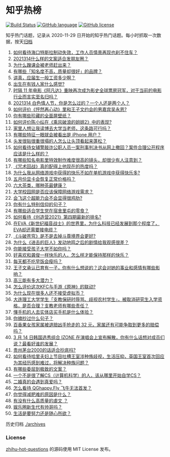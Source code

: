 # 知乎热榜
[![Build Status](https://github.com/ToWeLong/zhihu-hot-questions/workflows/CI/badge.svg)](https://github.com/ToWeLong/zhihu-hot-questions/actions)
[![GitHub language](https://img.shields.io/badge/language-golang-orange.svg)](https://golang.org/)
[![GitHub license](https://img.shields.io/github/license/ToWeLong/zhihu-hot-questions)](https://github.com/ToWeLong/zhihu-hot-questions/blob/main/LICENSE)

知乎热门话题，记录从 2020-11-29 日开始的知乎热门话题。每小时抓取一次数据，按天[归档](./archives)

<!-- BEGIN -->

1. [如何看待海口特斯拉制动失效，工作人员情景再现也刹不住车？](https://www.zhihu.com/question/449227121)
1. [2021314什么样的文案适合发朋友圈？](https://www.zhihu.com/question/448761958)
1. [为什么蹭课会被老师赶出来？](https://www.zhihu.com/question/355822061)
1. [有哪些「知名度不高，质量却很好」的品牌？](https://www.zhihu.com/question/35886615)
1. [讲真，应届生一般工资多少啊？](https://www.zhihu.com/question/58570383)
1. [出生在有钱人家什么感觉?](https://www.zhihu.com/question/384673502)
1. [时隔 11 年电影《阿凡达》重映再次成为影史全球票房冠军，对于当前的电影行业而言实至名归吗？](https://www.zhihu.com/question/448750459)
1. [2021314 白色情人节，你是怎么过的？一个人还是两个人？](https://www.zhihu.com/question/449247321)
1. [如何评价《怦然再心动》里和王子文约会的男嘉宾吴永恩?](https://www.zhihu.com/question/448054194)
1. [你有哪些珍藏的全面屏壁纸？](https://www.zhihu.com/question/403442739)
1. [如何评价陈小纭在《乘风破浪的姐姐2》中的表现?](https://www.zhihu.com/question/440631683)
1. [家里人想让我读博去大学当老师，这条路可行吗？](https://www.zhihu.com/question/448393868)
1. [有哪些特征一眼就会被看出是 iPhone 用户？](https://www.zhihu.com/question/357678200)
1. [头发很贴很重很塌的人怎么让头顶看起来蓬松？](https://www.zhihu.com/question/20340797)
1. [如何看待女辅警敲诈公职人员一案刑事判决书从网上撤回？案件合理公开程序应该是什么样的？](https://www.zhihu.com/question/449028350)
1. [有哪些知名电影里特效制作难度很高的镜头，却很少有人注意到？](https://www.zhihu.com/question/448466173)
1. [《咒术回战》真的配得上他现在的热度吗？](https://www.zhihu.com/question/444766202)
1. [为什么我从网络游戏中获得的快乐不如在单机游戏中获得快乐多?](https://www.zhihu.com/question/448970693)
1. [五月份显卡会恢复正常价格吗？](https://www.zhihu.com/question/445365770)
1. [六大茶类，哪种茶最健康？](https://www.zhihu.com/question/57244114)
1. [大学校园网是否应该保障网络游戏需求？](https://www.zhihu.com/question/448635700)
1. [会飞这个超能力会不会显得很鸡肋?](https://www.zhihu.com/question/407617594)
1. [你有什么特别信仰的句子？](https://www.zhihu.com/question/359581484)
1. [有哪些适合学生党在宿舍里屯的零食？](https://www.zhihu.com/question/448401945)
1. [如何看待《创造营2021》第四期最新的排名?](https://www.zhihu.com/question/449180035)
1. [在EVA《新世纪福音战士》的世界里，为什么科技已经发展到那个程度了，EVA却还需要接电缆？](https://www.zhihu.com/question/424928782)
1. [《斗破苍穹》是不是去掉斗尊境界会更好?](https://www.zhihu.com/question/448921615)
1. [为什么《进击的巨人》发动地鸣之后的剧情给我观感很差？](https://www.zhihu.com/question/443229287)
1. [你能接受孩子大学不如你吗？](https://www.zhihu.com/question/444520765)
1. [好喜欢和龚俊一样快乐的人，怎么样才能保持那样的快乐？](https://www.zhihu.com/question/448338462)
1. [每天都不吃早饭会瘦吗？](https://www.zhihu.com/question/446503998)
1. [王子文承认已育有一子，你有什么想说的？这会对她的事业和感情有哪些影响？](https://www.zhihu.com/question/449204610)
1. [高三能有多大潜力？](https://www.zhihu.com/question/62520919)
1. [怎么评价这次KFC与手游《原神》的联动?](https://www.zhihu.com/question/449051034)
1. [为什么现在很多人还不接受虚拟币？](https://www.zhihu.com/question/446646495)
1. [大连理工大学学生「支教保研时辱骂、歧视农村学生」，被取消研究生入学资格，是否合理？支教老师有哪些责任？](https://www.zhihu.com/question/449089292)
1. [懂手机的人去实体店买手机是什么体验？](https://www.zhihu.com/question/442650451)
1. [你摘抄过什么句子？](https://www.zhihu.com/question/314121506)
1. [百香果女孩家属被退赔凶手抢走的 32 元，家属还有可能争取到更多的赔偿吗？](https://www.zhihu.com/question/449138131)
1. [3 月 14 日韩国选秀组合 IZONE 在演唱会上宣布解散，你有什么话想对成员们说？最看好谁的发展？](https://www.zhihu.com/question/449326216)
1. [贵州茅台2000的话适合抄底吗?](https://www.zhihu.com/question/445691261)
1. [如何看待哈里夫妇上节目吐槽王室涉种族歧视，生活压抑，英国王室首次回应为其经历感到难过，将解决种族问题？](https://www.zhihu.com/question/448584950)
1. [有哪些委屈到极致的文案？](https://www.zhihu.com/question/409977257)
1. [一个不是很了解CS（计算机科学）的人，该从哪里开始自学CS？](https://www.zhihu.com/question/380375631)
1. [二婚真的会遇到真爱吗？](https://www.zhihu.com/question/427960636)
1. [怎么看待 QGhappy.Fly 飞牛无法首发？](https://www.zhihu.com/question/449051540)
1. [你觉得减肥难的原因是什么？](https://www.zhihu.com/question/444589508)
1. [有没有什么高质量的虐文 ？](https://www.zhihu.com/question/438735007)
1. [娱乐圈新生代有帅哥吗？](https://www.zhihu.com/question/441612992)
1. [生活是要努力还是随心所欲？](https://www.zhihu.com/question/445846632)

<!-- END -->

历史归档 [./archives](./archives)


### License
[zhihu-hot-questions](https://github.com/towelong/zhihu-hot-questions) 的源码使用 MIT License 发布。